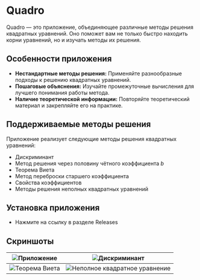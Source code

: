 # Quadro

Quadro — это приложение, объединяющее различные методы решения квадратных уравнений. Оно поможет вам не только быстро находить корни уравнений, но и изучать методы их решения.

## Особенности приложения

*   **Нестандартные методы решения:** Применяйте разнообразные подходы к решению квадратных уравнений.
*   **Пошаговые объяснения:** Изучайте промежуточные вычисления для лучшего понимания работы метода.
*   **Наличие теоретической информации:** Повторяйте теоретический материал и закрепляйте его на практике.

## Поддерживаемые методы решения

Приложение реализует следующие методы решения квадратных уравнений:
*   Дискриминант
*   Метод решения через половину чётного коэффициента *b*
*   Теорема Виета
*   Метод переброски старшего коэффициента
*   Свойства коэффициентов
*   Методы решения неполных квадратных уравнений

## Установка приложения
- Нажмите на ссылку в разделе Releases

## Скриншоты

|  ![Приложение](https://github.com/user-attachments/assets/b2401fb4-5ef9-43a8-b893-a0083c26252a) | ![Дискриминант](https://github.com/user-attachments/assets/bf91395f-c472-472a-b359-1b21d02c8235)                                                                     |
| :----------------------------------------------------------------------: | :----------------------------------------------------------------------: |
| ![Теорема Виета](https://github.com/user-attachments/assets/fdb0fd15-d64b-4f2d-b028-62f9fcf5f02b) | ![Неполное квадратное уравнение](https://github.com/user-attachments/assets/4538f546-74fe-4d44-899d-5ad4c31e7d76) |
